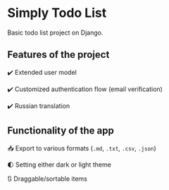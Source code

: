 # Simply Todo List

Basic todo list project on Django.

## Features of the project

:heavy_check_mark: Extended user model 

:heavy_check_mark: Customized authentication flow (email verification)

:heavy_check_mark: Russian translation

## Functionality of the app

:inbox_tray: Export to various formats (`.md`, `.txt`, `.csv`, `.json`)

:first_quarter_moon: Setting either dark or light theme

:arrows_clockwise: Draggable/sortable items
